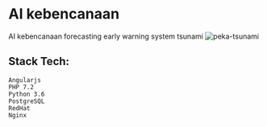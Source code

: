 # AI kebencanaan
AI kebencanaan forecasting early warning system tsunami
![peka-tsunami](https://user-images.githubusercontent.com/48756138/172042133-a602fd4c-564d-4bca-9ee4-994158585cbf.PNG)


## Stack Tech:
```
Angularjs
PHP 7.2
Python 3.6
PostgreSQL
RedHat
Nginx
```

